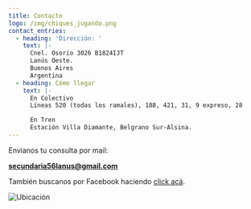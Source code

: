 ```yaml
---
title: Contacto
logo: /img/chiques_jugando.png
contact_entries:
  - heading: 'Dirección: '
    text: |-
      Cnel. Osorio 3026 B1824IJT
      Lanús Oeste.
      Buenos Aires
      Argentina
  - heading: Cómo llegar
    text: |-
      En Colectivo
      Líneas 520 (todas los ramales), 188, 421, 31, 9 expreso, 28

      En Tren
      Estación Villa Diamante, Belgrano Sur-Alsina.
---
```

Envianos tu consulta por mail: 

**secundaria56lanus@gmail.com**

También buscanos por Facebook haciendo [click acá](https://www.facebook.com/secundarialvi.lanus.7?__tn__=%2Cd-%5D-h-R&eid=ARCvnvfm9vuJLSzg6ARzCECUWxR0J6dt9tS6TF_S-ccuqh4qbBQXjRk_s72kUcSGiyqfYAxHwOap-XUY).

![Ubicación](/img/52880630_121421388944936_98514562516516864_n.jpg "Ubicación")
